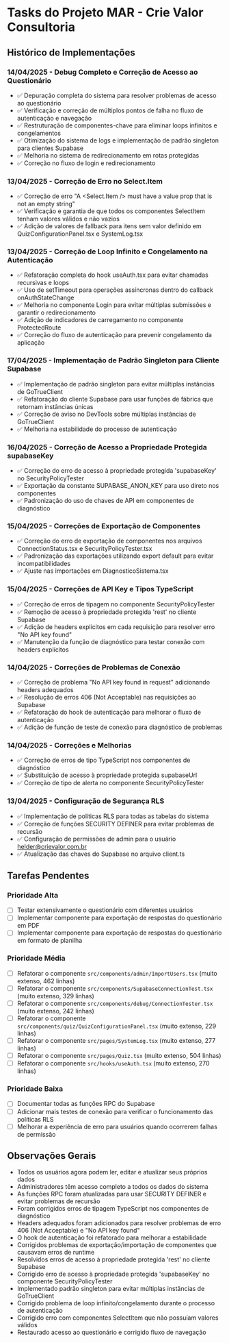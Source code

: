 
# Tasks do Projeto MAR - Crie Valor Consultoria

## Histórico de Implementações

### 14/04/2025 - Debug Completo e Correção de Acesso ao Questionário
- ✅ Depuração completa do sistema para resolver problemas de acesso ao questionário
- ✅ Verificação e correção de múltiplos pontos de falha no fluxo de autenticação e navegação
- ✅ Restruturação de componentes-chave para eliminar loops infinitos e congelamentos
- ✅ Otimização do sistema de logs e implementação de padrão singleton para clientes Supabase
- ✅ Melhoria no sistema de redirecionamento em rotas protegidas
- ✅ Correção no fluxo de login e redirecionamento

### 13/04/2025 - Correção de Erro no Select.Item
- ✅ Correção de erro "A <Select.Item /> must have a value prop that is not an empty string"
- ✅ Verificação e garantia de que todos os componentes SelectItem tenham valores válidos e não vazios
- ✅ Adição de valores de fallback para itens sem valor definido em QuizConfigurationPanel.tsx e SystemLog.tsx

### 13/04/2025 - Correção de Loop Infinito e Congelamento na Autenticação
- ✅ Refatoração completa do hook useAuth.tsx para evitar chamadas recursivas e loops
- ✅ Uso de setTimeout para operações assíncronas dentro do callback onAuthStateChange
- ✅ Melhoria no componente Login para evitar múltiplas submissões e garantir o redirecionamento
- ✅ Adição de indicadores de carregamento no componente ProtectedRoute
- ✅ Correção do fluxo de autenticação para prevenir congelamento da aplicação

### 17/04/2025 - Implementação de Padrão Singleton para Cliente Supabase
- ✅ Implementação de padrão singleton para evitar múltiplas instâncias de GoTrueClient
- ✅ Refatoração do cliente Supabase para usar funções de fábrica que retornam instâncias únicas
- ✅ Correção de aviso no DevTools sobre múltiplas instâncias de GoTrueClient
- ✅ Melhoria na estabilidade do processo de autenticação

### 16/04/2025 - Correção de Acesso a Propriedade Protegida supabaseKey
- ✅ Correção do erro de acesso à propriedade protegida 'supabaseKey' no SecurityPolicyTester
- ✅ Exportação da constante SUPABASE_ANON_KEY para uso direto nos componentes
- ✅ Padronização do uso de chaves de API em componentes de diagnóstico

### 15/04/2025 - Correções de Exportação de Componentes
- ✅ Correção do erro de exportação de componentes nos arquivos ConnectionStatus.tsx e SecurityPolicyTester.tsx
- ✅ Padronização das exportações utilizando export default para evitar incompatibilidades
- ✅ Ajuste nas importações em DiagnosticoSistema.tsx

### 15/04/2025 - Correções de API Key e Tipos TypeScript
- ✅ Correção de erros de tipagem no componente SecurityPolicyTester
- ✅ Remoção de acesso à propriedade protegida 'rest' no cliente Supabase
- ✅ Adição de headers explícitos em cada requisição para resolver erro "No API key found"
- ✅ Manutenção da função de diagnóstico para testar conexão com headers explícitos

### 14/04/2025 - Correções de Problemas de Conexão
- ✅ Correção de problema "No API key found in request" adicionando headers adequados
- ✅ Resolução de erros 406 (Not Acceptable) nas requisições ao Supabase
- ✅ Refatoração do hook de autenticação para melhorar o fluxo de autenticação
- ✅ Adição de função de teste de conexão para diagnóstico de problemas

### 14/04/2025 - Correções e Melhorias
- ✅ Correção de erros de tipo TypeScript nos componentes de diagnóstico
- ✅ Substituição de acesso à propriedade protegida supabaseUrl
- ✅ Correção de tipo de alerta no componente SecurityPolicyTester

### 13/04/2025 - Configuração de Segurança RLS
- ✅ Implementação de políticas RLS para todas as tabelas do sistema
- ✅ Correção de funções SECURITY DEFINER para evitar problemas de recursão
- ✅ Configuração de permissões de admin para o usuário helder@crievalor.com.br
- ✅ Atualização das chaves do Supabase no arquivo client.ts

## Tarefas Pendentes

### Prioridade Alta
- [ ] Testar extensivamente o questionário com diferentes usuários
- [ ] Implementar componente para exportação de respostas do questionário em PDF
- [ ] Implementar componente para exportação de respostas do questionário em formato de planilha

### Prioridade Média
- [ ] Refatorar o componente `src/components/admin/ImportUsers.tsx` (muito extenso, 462 linhas)
- [ ] Refatorar o componente `src/components/SupabaseConnectionTest.tsx` (muito extenso, 329 linhas)
- [ ] Refatorar o componente `src/components/debug/ConnectionTester.tsx` (muito extenso, 242 linhas)
- [ ] Refatorar o componente `src/components/quiz/QuizConfigurationPanel.tsx` (muito extenso, 229 linhas)
- [ ] Refatorar o componente `src/pages/SystemLog.tsx` (muito extenso, 277 linhas)
- [ ] Refatorar o componente `src/pages/Quiz.tsx` (muito extenso, 504 linhas)
- [ ] Refatorar o componente `src/hooks/useAuth.tsx` (muito extenso, 270 linhas)

### Prioridade Baixa
- [ ] Documentar todas as funções RPC do Supabase
- [ ] Adicionar mais testes de conexão para verificar o funcionamento das políticas RLS
- [ ] Melhorar a experiência de erro para usuários quando ocorrerem falhas de permissão

## Observações Gerais
- Todos os usuários agora podem ler, editar e atualizar seus próprios dados
- Administradores têm acesso completo a todos os dados do sistema
- As funções RPC foram atualizadas para usar SECURITY DEFINER e evitar problemas de recursão
- Foram corrigidos erros de tipagem TypeScript nos componentes de diagnóstico
- Headers adequados foram adicionados para resolver problemas de erro 406 (Not Acceptable) e "No API key found"
- O hook de autenticação foi refatorado para melhorar a estabilidade
- Corrigidos problemas de exportação/importação de componentes que causavam erros de runtime
- Resolvidos erros de acesso à propriedade protegida 'rest' no cliente Supabase
- Corrigido erro de acesso à propriedade protegida 'supabaseKey' no componente SecurityPolicyTester
- Implementado padrão singleton para evitar múltiplas instâncias de GoTrueClient
- Corrigido problema de loop infinito/congelamento durante o processo de autenticação
- Corrigido erro com componentes SelectItem que não possuíam valores válidos
- Restaurado acesso ao questionário e corrigido fluxo de navegação
